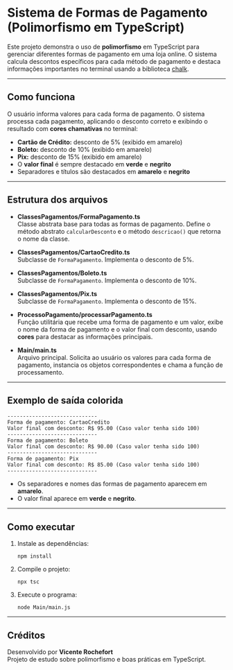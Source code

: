 #  Sistema de Formas de Pagamento (Polimorfismo em TypeScript)

Este projeto demonstra o uso de **polimorfismo** em TypeScript para gerenciar diferentes formas de pagamento em uma loja online. O sistema calcula descontos específicos para cada método de pagamento e destaca informações importantes no terminal usando a biblioteca [chalk](https://www.npmjs.com/package/chalk).

---

##  Como funciona

O usuário informa valores para cada forma de pagamento. O sistema processa cada pagamento, aplicando o desconto correto e exibindo o resultado com **cores chamativas** no terminal:

- **Cartão de Crédito:** desconto de 5% (exibido em amarelo)
- **Boleto:** desconto de 10% (exibido em amarelo)
- **Pix:** desconto de 15% (exibido em amarelo)
- O **valor final** é sempre destacado em **verde** e **negrito**
- Separadores e títulos são destacados em **amarelo** e **negrito**

---

##  Estrutura dos arquivos

- **ClassesPagamentos/FormaPagamento.ts**  
  Classe abstrata base para todas as formas de pagamento. Define o método abstrato `calcularDesconto` e o método `descricao()` que retorna o nome da classe.

- **ClassesPagamentos/CartaoCredito.ts**  
  Subclasse de `FormaPagamento`. Implementa o desconto de 5%.

- **ClassesPagamentos/Boleto.ts**  
  Subclasse de `FormaPagamento`. Implementa o desconto de 10%.

- **ClassesPagamentos/Pix.ts**  
  Subclasse de `FormaPagamento`. Implementa o desconto de 15%.

- **ProcessoPagamento/processarPagamento.ts**  
  Função utilitária que recebe uma forma de pagamento e um valor, exibe o nome da forma de pagamento e o valor final com desconto, usando **cores** para destacar as informações principais.

- **Main/main.ts**  
  Arquivo principal. Solicita ao usuário os valores para cada forma de pagamento, instancia os objetos correspondentes e chama a função de processamento.

---

##  Exemplo de saída colorida

```shell
-----------------------------
Forma de pagamento: CartaoCredito
Valor final com desconto: R$ 95.00 (Caso valor tenha sido 100)
-----------------------------
Forma de pagamento: Boleto
Valor final com desconto: R$ 90.00 (Caso valor tenha sido 100)
-----------------------------
Forma de pagamento: Pix
Valor final com desconto: R$ 85.00 (Caso valor tenha sido 100)
-----------------------------
```
- Os separadores e nomes das formas de pagamento aparecem em **amarelo**.
- O valor final aparece em **verde** e **negrito**.


---

##  Como executar

1. Instale as dependências:
   ```
   npm install
   ```
2. Compile o projeto:
   ```
   npx tsc
   ```
3. Execute o programa:
   ```
   node Main/main.js
   ```

---

##  Créditos

Desenvolvido por **Vicente Rochefort**  
Projeto de estudo sobre polimorfismo e boas práticas em TypeScript.
